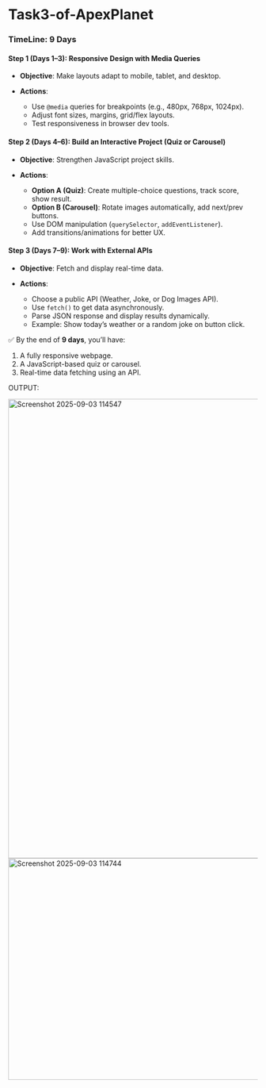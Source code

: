 # Task3-of-ApexPlanet

### **TimeLine: 9 Days**

#### **Step 1 (Days 1–3): Responsive Design with Media Queries**

* **Objective**: Make layouts adapt to mobile, tablet, and desktop.
* **Actions**:

  * Use `@media` queries for breakpoints (e.g., 480px, 768px, 1024px).
  * Adjust font sizes, margins, grid/flex layouts.
  * Test responsiveness in browser dev tools.


#### **Step 2 (Days 4–6): Build an Interactive Project (Quiz or Carousel)**

* **Objective**: Strengthen JavaScript project skills.
* **Actions**:

  * **Option A (Quiz)**: Create multiple-choice questions, track score, show result.
  * **Option B (Carousel)**: Rotate images automatically, add next/prev buttons.
  * Use DOM manipulation (`querySelector`, `addEventListener`).
  * Add transitions/animations for better UX.

#### **Step 3 (Days 7–9): Work with External APIs**

* **Objective**: Fetch and display real-time data.
* **Actions**:

  * Choose a public API (Weather, Joke, or Dog Images API).
  * Use `fetch()` to get data asynchronously.
  * Parse JSON response and display results dynamically.
  * Example: Show today’s weather or a random joke on button click.


✅ By the end of **9 days**, you’ll have:

1. A fully responsive webpage.
2. A JavaScript-based quiz or carousel.
3. Real-time data fetching using an API.

OUTPUT:

<img width="1752" height="926" alt="Screenshot 2025-09-03 114547" src="https://github.com/user-attachments/assets/238e52d4-03f0-4e50-80f5-68ae3b1a9c98" />

<img width="1919" height="447" alt="Screenshot 2025-09-03 114744" src="https://github.com/user-attachments/assets/fbcd5d6f-d1f8-4f99-b5b5-c518005ed35c" />

